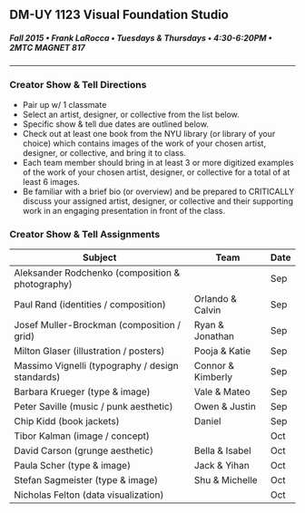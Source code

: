 ## DM-UY 1123 Visual Foundation Studio
##### Fall 2015 • Frank LaRocca • Tuesdays & Thursdays • 4:30-6:20PM • 2MTC MAGNET 817 

---

### Creator Show & Tell Directions
* Pair up w/ 1 classmate
* Select an artist, designer, or collective from the list below.
* Specific show & tell due dates are outlined below.
* Check out at least one book from the NYU library (or library of your choice) which contains images of the work of your chosen artist, designer, or collective, and bring it to class. 
* Each team member should bring in at least 3 or more digitized examples of the work of your chosen artist, designer, or collective for a total of at least 6 images.
* Be familiar with a brief bio (or overview) and be prepared to CRITICALLY discuss your assigned artist, designer, or collective and their supporting work in an engaging presentation in front of the class. 

### Creator Show & Tell Assignments

Subject | Team | Date
--- | --- | ---
Aleksander Rodchenko (composition & photography) | | Sep 
Paul Rand (identities / composition) | Orlando & Calvin | Sep 
Josef Muller-Brockman (composition / grid) |Ryan & Jonathan | Sep 
Milton Glaser (illustration / posters) | Pooja & Katie | Sep 
Massimo Vignelli (typography / design standards) | Connor & Kimberly | Sep
Barbara Krueger (type & image) | Vale & Mateo  |  Sep 
Peter Saville (music / punk aesthetic) | Owen & Justin | Sep 
Chip Kidd (book jackets)  | Daniel | Sep 
Tibor Kalman (image / concept) | | Oct 
David Carson (grunge aesthetic) | Bella & Isabel | Oct 
Paula Scher (type & image) | Jack & Yihan | Oct 
Stefan Sagmeister (type & image) | Shu & Michelle | Oct 
Nicholas Felton (data visualization) |  | Oct 


